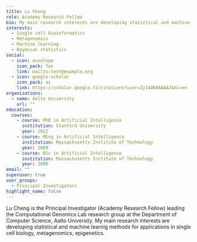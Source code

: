 ```yaml
---
title: Lu Cheng
role: Academy Research Fellow
bio: My main research interests are developing statistical and machine learnig methods for applications in single cell biology, metagenomics, epigenetics.
interests:
  - Single cell bioinformatics
  - Metagenomics
  - Machine learning
  - Bayesian statistics
social:
  - icon: envelope
    icon_pack: fas
    link: mailto:test@example.org
  - icon: google-scholar
    icon_pack: ai
    link: https://scholar.google.fi/citations?user=Zy14QK0AAAAJ&hl=en
organizations:
  - name: Aalto University
    url: ""
education:
  courses:
    - course: PhD in Artificial Intelligence
      institution: Stanford University
      year: 2012
    - course: MEng in Artificial Intelligence
      institution: Massachusetts Institute of Technology
      year: 2009
    - course: BSc in Artificial Intelligence
      institution: Massachusetts Institute of Technology
      year: 2008
email: ""
superuser: true
user_groups:
  - Principal Investigators
highlight_name: false
---
```

Lu Cheng is the Principal Investigator (Academy Research Fellow) leading the Computational Genomics Lab research group at the Department of Computer Science, Aalto University. My main research interests are developing statistical and machine learnig methods for applications in single cell biology, metagenomics, epigenetics.
